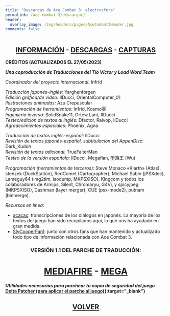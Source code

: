 ```yaml
---
title: "Descargas de Ace Combat 3: electrosfera"
permalink: /ace-combat-3/descargar/
header:
  overlay_image: /img/headers/pages/AceCombat3Header.jpg
comments: false
---
```

<h2 style="text-align: center;"><strong><a href="/ace-combat-3/informacion/">INFORMACIÓN</a> - <a href="/ace-combat-3/descargar/">DESCARGAS</a> - <a href="/ace-combat-3/capturas/">CAPTURAS</a></strong></h2>

**CRÉDITOS (ACTUALIZADOS EL 27/05/2023)**

_**Una coproducción de Traducciones del Tío Víctor y Load Word Team**_  

*Coordinador del proyecto internacional:* Infrid  

*Traducción japonés-inglés:* Yarghenforgen  
*Edición gráfica/de vídeo:* IlDucci, OrientalComputer_01  
*Ilustraciones animadas:* Azu Crepuscular  
*Programación de herramientas:* Infrid, Kosmo零  
*Ingeniería inversa:* SolidSnake11, Ortew Lant, IlDucci  
*Testeo/edición de textos al inglés:* Dfactor, Raivop, IlDucci  
*Agradecimientos especiales:* Phoenix, Agna  

*Traducción de textos inglés-español:* IlDucci  
*Revisión de textos japonés-español, subtitulación del AppenDisc:* Dark_Kudoh  
*Revisión de textos adicional:* TrueFaiterMan  
*Testeo de la versión española:* IlDucci, Megaflan, 堕落王 (Wu)  

*Programación (herramientas de terceros):* Steve Monaco «Klarth» (Atlas), stenzek (DuckStation), RedComet (Cartographer), Michael Sabin (jPSXdec), Lameguy64 (img2tim, isodump, 
MKPSXISO), Kingcom y todos los colaboradores de Armips, Silent, Chromaryu, 
G4Vi, y spicyjpeg (MKPSXISO), Dashman (layer merger), CUE (psx-mode2), 
putnam (binmerge).

*Recursos en línea:*  
 - [acacac](https://w.atwiki.jp/acacac/): transcripciones de los diálogos en 
   japonés. La mayoría de los textos del juego han sido recopilados aquí, lo 
   que nos ha ayudado en gran medida.
 - [SlyCooperFan1](https://acecombat.fandom.com/wiki/Acepedia): junto con otros 
   fans que han mantenido y actualizado todo tipo de información relacionada 
   con Ace Combat 3.

<h3 style="text-align: center;">VERSIÓN 1.1 DEL PARCHE DE TRADUCCIÓN:</h3>

<h1 style="text-align: center;"><strong><a href="https://www.mediafire.com/file/3fxc1bqd89q7djy/AC3electrosfera-V1.1-Castellano-TraduccionesDelTioVictor.7z/file" target="_blank">MEDIAFIRE</a> - <a href="https://mega.nz/file/pZd3yA7b#uXOb4kWLh19AnebP7SpSMYonXhkTGeArzKZ1yAoy-d8" target="_blank">MEGA</a></strong></h1>

_**Utilidades necesarias para parchear tu copia de seguridad del juego**_  
**[Delta Patcher (para aplicar el parche al juego)](https://github.com/marco-calautti/DeltaPatcher/releases){:target="_blank"}**

<h2 style="text-align: center;"><a href="/ace-combat-3/"><strong>VOLVER</strong></a></h2>


